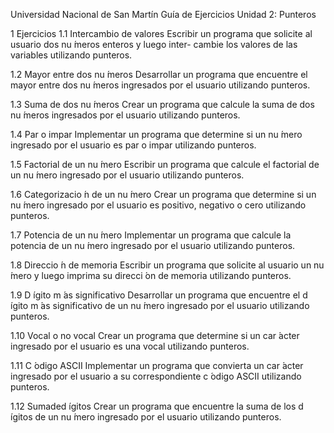Universidad Nacional de San Martín
Guía de Ejercicios
Unidad 2: Punteros

1 Ejercicios
1.1 Intercambio de valores
Escribir un programa que solicite al usuario dos nu ́meros enteros y luego inter- cambie los valores de las variables utilizando punteros.

1.2 Mayor entre dos nu ́meros
Desarrollar un programa que encuentre el mayor entre dos nu ́meros ingresados por el usuario utilizando punteros.

1.3 Suma de dos nu ́meros
Crear un programa que calcule la suma de dos nu ́meros ingresados por el usuario utilizando punteros.

1.4 Par o impar
Implementar un programa que determine si un nu ́mero ingresado por el usuario es par o impar utilizando punteros.

1.5 Factorial de un nu ́mero
Escribir un programa que calcule el factorial de un nu ́mero ingresado por el usuario utilizando punteros.

1.6 Categorizacio ́n de un nu ́mero
Crear un programa que determine si un nu ́mero ingresado por el usuario es positivo, negativo o cero utilizando punteros.

1.7 Potencia de un nu ́mero
Implementar un programa que calcule la potencia de un nu ́mero ingresado por el usuario utilizando punteros.

1.8 Direccio ́n de memoria
Escribir un programa que solicite al usuario un nu ́mero y luego imprima su direcci ́on de memoria utilizando punteros.

1.9 D ́ıgito m ́as significativo
Desarrollar un programa que encuentre el d ́ıgito m ́as significativo de un nu ́mero ingresado por el usuario utilizando punteros.

1.10 Vocal o no vocal
Crear un programa que determine si un car ́acter ingresado por el usuario es una vocal utilizando punteros.

1.11 C ́odigo ASCII
Implementar un programa que convierta un car ́acter ingresado por el usuario a su correspondiente c ́odigo ASCII utilizando punteros.

1.12 Sumaded ́ıgitos
Crear un programa que encuentre la suma de los d ́ıgitos de un nu ́mero ingresado por el usuario utilizando punteros.
